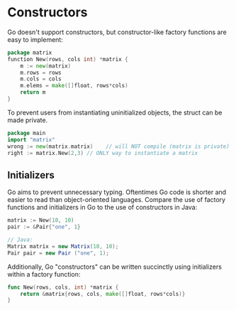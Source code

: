 # Constructors
Go doesn't support constructors, but constructor-like factory functions are easy to implement:

```go
package matrix
function New(rows, cols int) *matrix {
    m := new(matrix)
    m.rows = rows
    m.cols = cols
    m.elems = make([]float, rows*cols)
    return m
}
```
To prevent users from instantiating uninitialized objects, the struct can be made private.

```go
package main
import "matrix"
wrong := new(matrix.matrix)    // will NOT compile (matrix is private)
right := matrix.New(2,3) // ONLY way to instantiate a matrix

```
## Initializers

Go aims to prevent unnecessary typing.  Oftentimes Go code is shorter and easier to read than object-oriented languages.  Compare the use of factory functions and initializers in Go to the use of constructors in Java:

```go
matrix := New(10, 10)
pair := &Pair{"one", 1}
```
```java
// Java:
Matrix matrix = new Matrix(10, 10);
Pair pair = new Pair ("one", 1);
```
Additionally, Go "constructors" can be written succinctly using initializers within a factory function:

```go
func New(rows, cols, int) *matrix {
    return &matrix{rows, cols, make([]float, rows*cols)}
}
```
